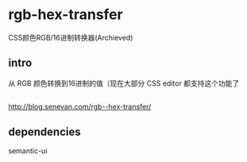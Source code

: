 # rgb-hex-transfer
CSS颜色RGB/16进制转换器(Archieved)

## intro
从 RGB 颜色转换到16进制的值（现在大部分 CSS editor 都支持这个功能了
  
## 
http://blog.senevan.com/rgb--hex-transfer/

## dependencies
  semantic-ui
